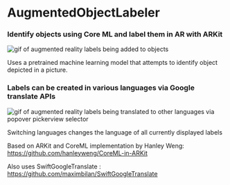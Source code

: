 # AugmentedObjectLabeler

### Identify objects using Core ML and label them in AR with ARKit
![gif of augmented reality labels being added to objects](Public/augmentedReality01.gif)

Uses a pretrained machine learning model that attempts to identify object depicted in a picture.

### Labels can be created in various languages via Google translate APIs
![gif of augmented reality labels being translated to other languages via popover pickerview selector](Public/augmentedReality02.gif)

Switching languages changes the language of all currently displayed labels

Based on ARKit and CoreML implementation by Hanley Weng: https://github.com/hanleyweng/CoreML-in-ARKit

Also uses SwiftGoogleTranslate : https://github.com/maximbilan/SwiftGoogleTranslate
